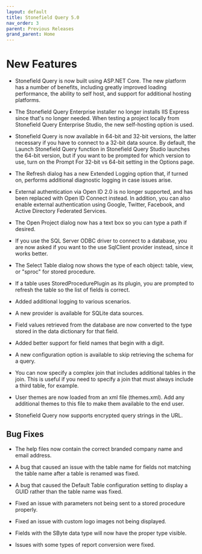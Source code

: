 ```yaml
---
layout: default
title: Stonefield Query 5.0
nav_order: 3
parent: Previous Releases
grand_parent: Home
---
```


# New Features

* Stonefield Query is now built using ASP.NET Core. The new platform has a number of benefits, including greatly improved loading performance, the ability to self host, and support for additional hosting platforms.

* The Stonefield Query Enterprise installer no longer installs IIS Express since that's no longer needed. When testing a project locally from Stonefield Query Enterprise Studio, the new self-hosting option is used.

* Stonefield Query is now available in 64-bit and 32-bit versions, the latter necessary if you have to connect to a 32-bit data source. By default, the Launch Stonefield Query function in Stonefield Query Studio launches the 64-bit version, but if you want to be prompted for which version to use, turn on the Prompt For 32-bit vs 64-bit setting in the Options page.

* The Refresh dialog has a new Extended Logging option that, if turned on, performs additional diagnostic logging in case issues arise.

* External authentication via Open ID 2.0 is no longer supported, and has been replaced with Open ID Connect instead. In addition, you can also enable external authentication using Google, Twitter, Facebook, and Active Directory Federated Services.

* The Open Project dialog now has a text box so you can type a path if desired.

* If you use the SQL Server ODBC driver to connect to a database, you are now asked if you want to the use SqlClient provider instead, since it works better.

* The Select Table dialog now shows the type of each object: table, view, or "sproc" for stored procedure.

* If a table uses StoredProcedurePlugin as its plugin, you are prompted to refresh the table so the list of fields is correct.

* Added additional logging to various scenarios. 

* A new provider is available for SQLite data sources.

* Field values retrieved from the database are now converted to the type stored in the data dictionary for that field.

* Added better support for field names that begin with a digit.

* A new configuration option is available to skip retrieving the schema for a query.

* You can now specify a complex join that includes additional tables in the join. This is useful if you need to specify a join that must always include a third table, for example.

* User themes are now loaded from an xml file (themes.xml). Add any additional themes to this file to make them available to the end user.

* Stonefield Query now supports encrypted query strings in the URL.

## Bug Fixes

* The help files now contain the correct branded company name and email address.

* A bug that caused an issue with the table name for fields not matching the table name after a table is renamed was fixed.

* A bug that caused the Default Table configuration setting to display a GUID rather than the table name was fixed.

* Fixed an issue with parameters not being sent to a stored procedure properly.

* Fixed an issue with custom logo images not being displayed. 

* Fields with the SByte data type will now have the proper type visible.

* Issues with some types of report conversion were fixed.